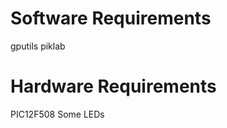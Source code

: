 Software Requirements
=====================
gputils
piklab

Hardware Requirements
=====================
PIC12F508
Some LEDs
